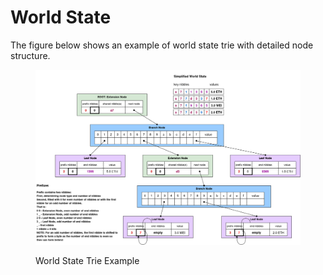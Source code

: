 # World State

The figure below shows an example of world state trie with detailed node structure.

<figure><img src="../.gitbook/assets/system_architecture-world state.drawio(2) (1).png" alt=""><figcaption><p>World State Trie Example</p></figcaption></figure>
